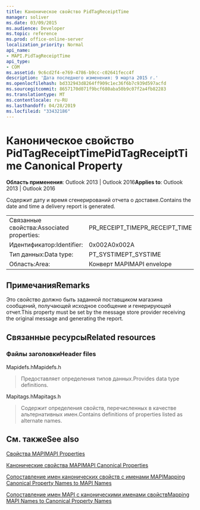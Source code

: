 ```yaml
---
title: Каноническое свойство PidTagReceiptTime
manager: soliver
ms.date: 03/09/2015
ms.audience: Developer
ms.topic: reference
ms.prod: office-online-server
localization_priority: Normal
api_name:
- MAPI.PidTagReceiptTime
api_type:
- COM
ms.assetid: 9c6cd2f4-e769-4786-b9cc-c02641fecc4f
description: 'Дата последнего изменения: 9 марта 2015 г.'
ms.openlocfilehash: bd332943d8264ff909c1ec36f6b7c939d597acfd
ms.sourcegitcommit: 8657170d071f9bcf680aba50b9c07f2a4fb82283
ms.translationtype: MT
ms.contentlocale: ru-RU
ms.lasthandoff: 04/28/2019
ms.locfileid: "33432186"
---
```

# <a name="pidtagreceipttime-canonical-property"></a><span data-ttu-id="d35f7-103">Каноническое свойство PidTagReceiptTime</span><span class="sxs-lookup"><span data-stu-id="d35f7-103">PidTagReceiptTime Canonical Property</span></span>

  
  
<span data-ttu-id="d35f7-104">**Область применения**: Outlook 2013 | Outlook 2016</span><span class="sxs-lookup"><span data-stu-id="d35f7-104">**Applies to**: Outlook 2013 | Outlook 2016</span></span> 
  
<span data-ttu-id="d35f7-105">Содержит дату и время сгенерирований отчета о доставке.</span><span class="sxs-lookup"><span data-stu-id="d35f7-105">Contains the date and time a delivery report is generated.</span></span>
  
|||
|:-----|:-----|
|<span data-ttu-id="d35f7-106">Связанные свойства:</span><span class="sxs-lookup"><span data-stu-id="d35f7-106">Associated properties:</span></span>  <br/> |<span data-ttu-id="d35f7-107">PR_RECEIPT_TIME</span><span class="sxs-lookup"><span data-stu-id="d35f7-107">PR_RECEIPT_TIME</span></span>  <br/> |
|<span data-ttu-id="d35f7-108">Идентификатор:</span><span class="sxs-lookup"><span data-stu-id="d35f7-108">Identifier:</span></span>  <br/> |<span data-ttu-id="d35f7-109">0x002A</span><span class="sxs-lookup"><span data-stu-id="d35f7-109">0x002A</span></span>  <br/> |
|<span data-ttu-id="d35f7-110">Тип данных:</span><span class="sxs-lookup"><span data-stu-id="d35f7-110">Data type:</span></span>  <br/> |<span data-ttu-id="d35f7-111">PT_SYSTIME</span><span class="sxs-lookup"><span data-stu-id="d35f7-111">PT_SYSTIME</span></span>  <br/> |
|<span data-ttu-id="d35f7-112">Область:</span><span class="sxs-lookup"><span data-stu-id="d35f7-112">Area:</span></span>  <br/> |<span data-ttu-id="d35f7-113">Конверт MAPI</span><span class="sxs-lookup"><span data-stu-id="d35f7-113">MAPI envelope</span></span>  <br/> |
   
## <a name="remarks"></a><span data-ttu-id="d35f7-114">Примечания</span><span class="sxs-lookup"><span data-stu-id="d35f7-114">Remarks</span></span>

<span data-ttu-id="d35f7-115">Это свойство должно быть заданной поставщиком магазина сообщений, получающей исходное сообщение и генерирующей отчет.</span><span class="sxs-lookup"><span data-stu-id="d35f7-115">This property must be set by the message store provider receiving the original message and generating the report.</span></span> 
  
## <a name="related-resources"></a><span data-ttu-id="d35f7-116">Связанные ресурсы</span><span class="sxs-lookup"><span data-stu-id="d35f7-116">Related resources</span></span>

### <a name="header-files"></a><span data-ttu-id="d35f7-117">Файлы заголовки</span><span class="sxs-lookup"><span data-stu-id="d35f7-117">Header files</span></span>

<span data-ttu-id="d35f7-118">Mapidefs.h</span><span class="sxs-lookup"><span data-stu-id="d35f7-118">Mapidefs.h</span></span>
  
> <span data-ttu-id="d35f7-119">Предоставляет определения типов данных.</span><span class="sxs-lookup"><span data-stu-id="d35f7-119">Provides data type definitions.</span></span>
    
<span data-ttu-id="d35f7-120">Mapitags.h</span><span class="sxs-lookup"><span data-stu-id="d35f7-120">Mapitags.h</span></span>
  
> <span data-ttu-id="d35f7-121">Содержит определения свойств, перечисленных в качестве альтернативных имен.</span><span class="sxs-lookup"><span data-stu-id="d35f7-121">Contains definitions of properties listed as alternate names.</span></span>
    
## <a name="see-also"></a><span data-ttu-id="d35f7-122">См. также</span><span class="sxs-lookup"><span data-stu-id="d35f7-122">See also</span></span>



[<span data-ttu-id="d35f7-123">Свойства MAPI</span><span class="sxs-lookup"><span data-stu-id="d35f7-123">MAPI Properties</span></span>](mapi-properties.md)
  
[<span data-ttu-id="d35f7-124">Канонические свойства MAPI</span><span class="sxs-lookup"><span data-stu-id="d35f7-124">MAPI Canonical Properties</span></span>](mapi-canonical-properties.md)
  
[<span data-ttu-id="d35f7-125">Сопоставление имен канонических свойств с именами MAPI</span><span class="sxs-lookup"><span data-stu-id="d35f7-125">Mapping Canonical Property Names to MAPI Names</span></span>](mapping-canonical-property-names-to-mapi-names.md)
  
[<span data-ttu-id="d35f7-126">Сопоставление имен MAPI с каноническими именами свойств</span><span class="sxs-lookup"><span data-stu-id="d35f7-126">Mapping MAPI Names to Canonical Property Names</span></span>](mapping-mapi-names-to-canonical-property-names.md)

